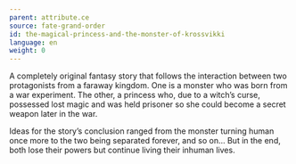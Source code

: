 ```yaml
---
parent: attribute.ce
source: fate-grand-order
id: the-magical-princess-and-the-monster-of-krossvikki
language: en
weight: 0
---
```


A completely original fantasy story that follows the interaction between two protagonists from a faraway kingdom. One is a monster who was born from a war experiment. The other, a princess who, due to a witch’s curse, possessed lost magic and was held prisoner so she could become a secret weapon later in the war.

Ideas for the story’s conclusion ranged from the monster turning human once more to the two being separated forever, and so on… But in the end, both lose their powers but continue living their inhuman lives.

